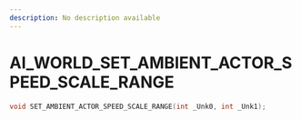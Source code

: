 ```yaml
---
description: No description available 
---
```


# AI_WORLD\_SET_AMBIENT_ACTOR_SPEED_SCALE_RANGE

```cpp
void SET_AMBIENT_ACTOR_SPEED_SCALE_RANGE(int _Unk0, int _Unk1);
```